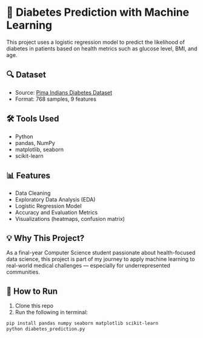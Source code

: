 # 🧠 Diabetes Prediction with Machine Learning

This project uses a logistic regression model to predict the likelihood of diabetes in patients based on health metrics such as glucose level, BMI, and age.

## 🔍 Dataset

- Source: [Pima Indians Diabetes Dataset](https://www.kaggle.com/datasets/uciml/pima-indians-diabetes-database)
- Format: 768 samples, 9 features

## 🛠 Tools Used

- Python
- pandas, NumPy
- matplotlib, seaborn
- scikit-learn

## 📊 Features

- Data Cleaning
- Exploratory Data Analysis (EDA)
- Logistic Regression Model
- Accuracy and Evaluation Metrics
- Visualizations (heatmaps, confusion matrix)

## 💡 Why This Project?

As a final-year Computer Science student passionate about health-focused data science, this project is part of my journey to apply machine learning to real-world medical challenges — especially for underrepresented communities.

## 🚀 How to Run

1. Clone this repo
2. Run the following in terminal:

```bash
pip install pandas numpy seaborn matplotlib scikit-learn
python diabetes_prediction.py
